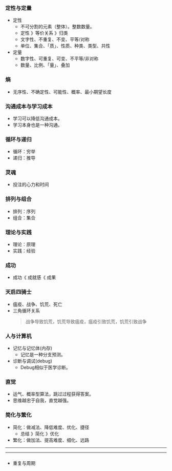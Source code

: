 
### 定性与定量
- 定性
  - 不可分割的元素（整体）。整数数量。
  - 定性 》等价关系 》归类
  - 文字性、不重复、不变、平等/对称
  - 单位、集合、「质」、性质、种类、类型、共性
- 定量
  - 数字性、可重复、可变、不平等/非对称
  - 数量、比例、「量」、叠加


[统计学]:定性变量、定量变量
[定性分析、定量分析]:\


### 熵
- 无序性、不确定性、可能性、概率、最小期望长度


### 沟通成本与学习成本
- 学习可以降低沟通成本。
- 学习本身也是一种沟通。


### 循环与递归
- 循环：穷举
- 递归：推导


### 灵魂
- 投注的心力和时间


### 排列与组合
- 排列：序列
- 组合：集合


### 理论与实践
- 理论：原理
- 实践：经验


### 成功
- 成功《 成就感《 成果


### 天启四骑士
- 瘟疫、战争、饥荒、死亡
- 三角循环关系
  > 战争导致饥荒，饥荒导致瘟疫，瘟疫引致饥荒，饥荒引致战争
 
[战争成本高昂导致资源紧张，粮食不足则体弱多病容易感染，瘟疫流行减少人口与劳动力，内部经济衰退趋向掠夺外部资源]:\


### 人与计算机
- 记忆与记忆体(内存)
  - 记忆是一种分支预测。
- 诊断与调试(debug)
  - Debug相似于医学诊断。


### 直觉
- 运气、概率型算法，跳过过程获得答案。
- 思维越忠于自我，直觉越强。


### 简化与繁化
- 简化：做减法、降低难度、优化、捷径
  - 总结 》简化 》优化
- 繁化：做加法、提高难度、细化、远路


---
---
###
- 重复与周期
